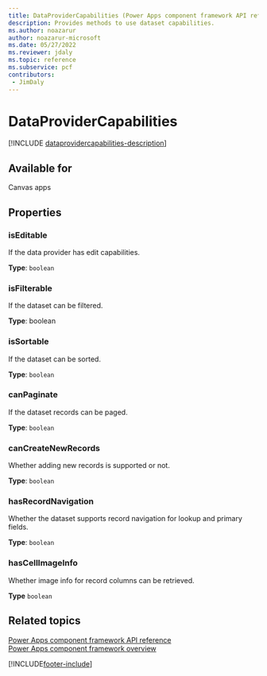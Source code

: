 ```yaml
---
title: DataProviderCapabilities (Power Apps component framework API reference) | Microsoft Docs
description: Provides methods to use dataset capabilities.
ms.author: noazarur
author: noazarur-microsoft
ms.date: 05/27/2022
ms.reviewer: jdaly
ms.topic: reference
ms.subservice: pcf
contributors:
 - JimDaly
---
```


# DataProviderCapabilities

[!INCLUDE [dataprovidercapabilities-description](includes/dataprovidercapabilities-description.md)]

## Available for

Canvas apps

## Properties

### isEditable

If the data provider has edit capabilities.

**Type**: `boolean`

### isFilterable

If the dataset can be filtered.

**Type**: boolean

### isSortable

If the dataset can be sorted.

**Type**: `boolean`

### canPaginate

If the dataset records can be paged.

**Type**: `boolean`

### canCreateNewRecords

Whether adding new records is supported or not.

**Type**: `boolean`

### hasRecordNavigation

Whether the dataset supports record navigation for lookup and primary fields.

**Type**: `boolean`

### hasCellImageInfo

Whether image info for record columns can be retrieved.

**Type** `boolean`

## Related topics

[Power Apps component framework API reference](../reference/index.md)<br/>
[Power Apps component framework overview](../overview.md)

[!INCLUDE[footer-include](../../../includes/footer-banner.md)]
